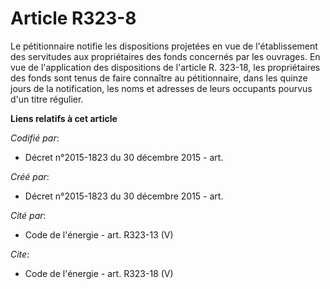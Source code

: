 # Article R323-8

Le pétitionnaire notifie les dispositions projetées en vue de l'établissement des servitudes aux propriétaires des fonds
concernés par les ouvrages. En vue de l'application des dispositions de l'article R. 323-18, les propriétaires des fonds sont
tenus de faire connaître au pétitionnaire, dans les quinze jours de la notification, les noms et adresses de leurs occupants
pourvus d'un titre régulier.

**Liens relatifs à cet article**

_Codifié par_:

  - Décret n°2015-1823 du 30 décembre 2015 - art.

_Créé par_:

  - Décret n°2015-1823 du 30 décembre 2015 - art.

_Cité par_:

  - Code de l'énergie - art. R323-13 (V)

_Cite_:

  - Code de l'énergie - art. R323-18 (V)
